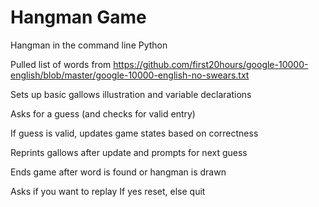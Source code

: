 # Hangman Game

Hangman in the command line
  Python

Pulled list of words from https://github.com/first20hours/google-10000-english/blob/master/google-10000-english-no-swears.txt

Sets up basic gallows illustration and variable declarations

Asks for a guess (and checks for valid entry)

If guess is valid, updates game states based on correctness

Reprints gallows after update and prompts for next guess

Ends game after word is found or hangman is drawn

Asks if you want to replay
  If yes reset, else quit
